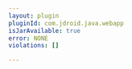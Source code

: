 ```yaml
---
layout: plugin
pluginId: com.jdroid.java.webapp
isJarAvailable: true
error: NONE
violations: []

---
```

